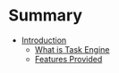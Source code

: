 # Summary

* [Introduction](introduction/introduction.md)
    * [What is Task Engine](introduction/what-is-task-engine.md)
	* [Features Provided](introduction/features_provided.md)

